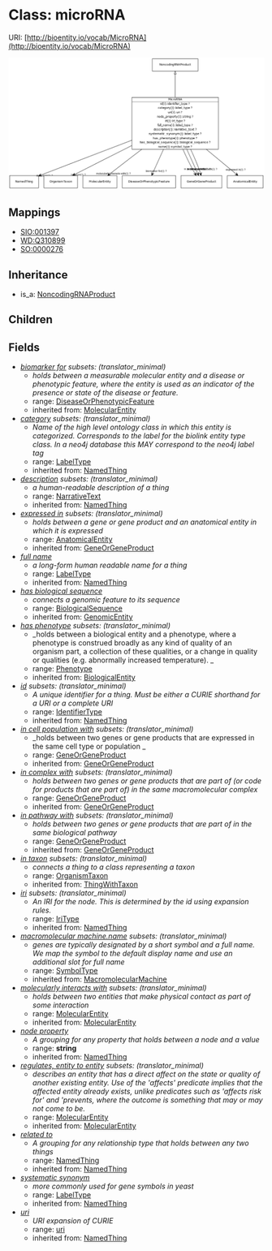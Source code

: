 # Class: microRNA




URI: [http://bioentity.io/vocab/MicroRNA](http://bioentity.io/vocab/MicroRNA)

![img](images/MicroRNA.png)
## Mappings

 * [SIO:001397](http://semanticscience.org/resource/SIO_001397)
 * [WD:Q310899](http://purl.obolibrary.org/obo/WD_Q310899)
 * [SO:0000276](http://purl.obolibrary.org/obo/SO_0000276)
## Inheritance

 *  is_a: [NoncodingRNAProduct](NoncodingRNAProduct.md)
## Children

## Fields

 * _[biomarker for](biomarker_for.md) *subsets*: (translator_minimal)_
    * _holds between a measurable molecular entity and a disease or phenotypic feature, where the entity is used as an indicator of the presence or state of the disease or feature._
    * range: [DiseaseOrPhenotypicFeature](DiseaseOrPhenotypicFeature.md)
    * inherited from: [MolecularEntity](MolecularEntity.md)
 * _[category](category.md) *subsets*: (translator_minimal)_
    * _Name of the high level ontology class in which this entity is categorized. Corresponds to the label for the biolink entity type class. In a neo4j database this MAY correspond to the neo4j label tag_
    * range: [LabelType](LabelType.md)
    * inherited from: [NamedThing](NamedThing.md)
 * _[description](description.md) *subsets*: (translator_minimal)_
    * _a human-readable description of a thing_
    * range: [NarrativeText](NarrativeText.md)
    * inherited from: [NamedThing](NamedThing.md)
 * _[expressed in](expressed_in.md) *subsets*: (translator_minimal)_
    * _holds between a gene or gene product and an anatomical entity in which it is expressed_
    * range: [AnatomicalEntity](AnatomicalEntity.md)
    * inherited from: [GeneOrGeneProduct](GeneOrGeneProduct.md)
 * _[full name](full_name.md)_
    * _a long-form human readable name for a thing_
    * range: [LabelType](LabelType.md)
    * inherited from: [NamedThing](NamedThing.md)
 * _[has biological sequence](has_biological_sequence.md)_
    * _connects a genomic feature to its sequence_
    * range: [BiologicalSequence](BiologicalSequence.md)
    * inherited from: [GenomicEntity](GenomicEntity.md)
 * _[has phenotype](has_phenotype.md) *subsets*: (translator_minimal)_
    * _holds between a biological entity and a phenotype, where a phenotype is construed broadly as any kind of quality of an organism part, a collection of these qualities, or a change in quality or qualities (e.g. abnormally increased temperature). _
    * range: [Phenotype](Phenotype.md)
    * inherited from: [BiologicalEntity](BiologicalEntity.md)
 * _[id](id.md) *subsets*: (translator_minimal)_
    * _A unique identifier for a thing. Must be either a CURIE shorthand for a URI or a complete URI_
    * range: [IdentifierType](IdentifierType.md)
    * inherited from: [NamedThing](NamedThing.md)
 * _[in cell population with](in_cell_population_with.md) *subsets*: (translator_minimal)_
    * _holds between two genes or gene products that are expressed in the same cell type or population _
    * range: [GeneOrGeneProduct](GeneOrGeneProduct.md)
    * inherited from: [GeneOrGeneProduct](GeneOrGeneProduct.md)
 * _[in complex with](in_complex_with.md) *subsets*: (translator_minimal)_
    * _holds between two genes or gene products that are part of (or code for products that are part of) in the same macromolecular complex_
    * range: [GeneOrGeneProduct](GeneOrGeneProduct.md)
    * inherited from: [GeneOrGeneProduct](GeneOrGeneProduct.md)
 * _[in pathway with](in_pathway_with.md) *subsets*: (translator_minimal)_
    * _holds between two genes or gene products that are part of in the same biological pathway_
    * range: [GeneOrGeneProduct](GeneOrGeneProduct.md)
    * inherited from: [GeneOrGeneProduct](GeneOrGeneProduct.md)
 * _[in taxon](in_taxon.md) *subsets*: (translator_minimal)_
    * _connects a thing to a class representing a taxon_
    * range: [OrganismTaxon](OrganismTaxon.md)
    * inherited from: [ThingWithTaxon](ThingWithTaxon.md)
 * _[iri](iri.md) *subsets*: (translator_minimal)_
    * _An IRI for the node. This is determined by the id using expansion rules._
    * range: [IriType](IriType.md)
    * inherited from: [NamedThing](NamedThing.md)
 * _[macromolecular machine.name](macromolecular_machine_name.md) *subsets*: (translator_minimal)_
    * _genes are typically designated by a short symbol and a full name. We map the symbol to the default display name and use an additional slot for full name_
    * range: [SymbolType](SymbolType.md)
    * inherited from: [MacromolecularMachine](MacromolecularMachine.md)
 * _[molecularly interacts with](molecularly_interacts_with.md) *subsets*: (translator_minimal)_
    * _holds between two entities that make physical contact as part of some interaction_
    * range: [MolecularEntity](MolecularEntity.md)
    * inherited from: [MolecularEntity](MolecularEntity.md)
 * _[node property](node_property.md)_
    * _A grouping for any property that holds between a node and a value_
    * range: **string**
    * inherited from: [NamedThing](NamedThing.md)
 * _[regulates, entity to entity](regulates_entity_to_entity.md) *subsets*: (translator_minimal)_
    * _describes an entity that has a direct affect on the state or quality of another existing entity. Use of the 'affects' predicate implies that the affected entity already exists, unlike predicates such as 'affects risk for' and 'prevents, where the outcome is something that may or may not come to be._
    * range: [MolecularEntity](MolecularEntity.md)
    * inherited from: [MolecularEntity](MolecularEntity.md)
 * _[related to](related_to.md)_
    * _A grouping for any relationship type that holds between any two things_
    * range: [NamedThing](NamedThing.md)
    * inherited from: [NamedThing](NamedThing.md)
 * _[systematic synonym](systematic_synonym.md)_
    * _more commonly used for gene symbols in yeast_
    * range: [LabelType](LabelType.md)
    * inherited from: [NamedThing](NamedThing.md)
 * _[uri](uri.md)_
    * _URI expansion of CURIE_
    * range: [uri](uri.md)
    * inherited from: [NamedThing](NamedThing.md)
